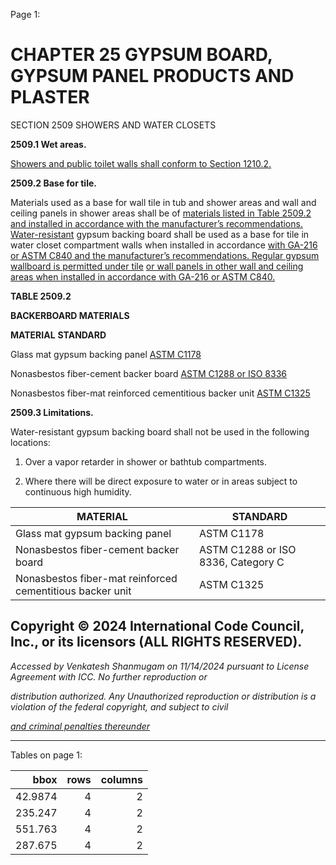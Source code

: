 Page 1:

# CHAPTER 25 GYPSUM BOARD, GYPSUM PANEL PRODUCTS AND PLASTER

 SECTION 2509
 SHOWERS AND WATER CLOSETS

**2509.1 Wet areas.**

[Showers and public toilet walls shall conform to Section 1210.2.](http://codes.iccsafe.org/#VACC2021P1_Ch12_Sec1210.2)

**2509.2 Base for tile.**


Materials used as a base for wall tile in tub and shower areas and wall and ceiling panels in shower areas shall be of
[materials listed in Table 2509.2 and installed in accordance with the manufacturer’s recommendations. Water-resistant](http://codes.iccsafe.org/#VACC2021P1_Ch25_Sec2509.2_Tbl2509.2)
gypsum backing board shall be used as a base for tile in water closet compartment walls when installed in accordance
[with GA-216 or ASTM C840 and the manufacturer’s recommendations. Regular gypsum wallboard is permitted under tile](http://codes.iccsafe.org/#VACC2021P1_Ch35_PromGA_RefStdGA_216_2018)
[or wall panels in other wall and ceiling areas when installed in accordance with GA-216 or ASTM C840.](http://codes.iccsafe.org/#VACC2021P1_Ch35_PromGA_RefStdGA_216_2018)


**TABLE 2509.2**

**BACKERBOARD MATERIALS**

**MATERIAL** **STANDARD**

Glass mat gypsum backing panel [ASTM C1178](http://codes.iccsafe.org/#VACC2021P1_Ch35_PromASTM_RefStdC1178_C1178M_2018)

Nonasbestos fiber-cement backer board [ASTM C1288 or ISO 8336](http://codes.iccsafe.org/#VACC2021P1_Ch35_PromASTM_RefStdC1288_2017)

Nonasbestos fiber-mat reinforced cementitious backer unit [ASTM C1325](http://codes.iccsafe.org/#VACC2021P1_Ch35_PromASTM_RefStdC1325_2018)

**2509.3 Limitations.**

Water-resistant gypsum backing board shall not be used in the following locations:

1. Over a vapor retarder in shower or bathtub compartments.

2. Where there will be direct exposure to water or in areas subject to continuous high humidity.

|MATERIAL|STANDARD|
|---|---|
|Glass mat gypsum backing panel|ASTM C1178|
|Nonasbestos fiber-cement backer board|ASTM C1288 or ISO 8336, Category C|
|Nonasbestos fiber-mat reinforced cementitious backer unit|ASTM C1325|


## Copyright © 2024 International Code Council, Inc., or its licensors (ALL RIGHTS RESERVED).

_Accessed by Venkatesh Shanmugam on 11/14/2024 pursuant to License Agreement with ICC. No further reproduction or_

_distribution authorized. Any Unauthorized reproduction or distribution is a violation of the federal copyright, and subject to civil_

_[and criminal penalties thereunder](http://codes.iccsafe.org/content/VACC2021P1/chapter-25-gypsum-board-gypsum-panel-products-and-plaster#VACC2021P1_Ch25_Sec2509)_


-----



Tables on page 1:

|     bbox |   rows |   columns |
|---------:|-------:|----------:|
|  42.9874 |      4 |         2 |
| 235.247  |      4 |         2 |
| 551.763  |      4 |         2 |
| 287.675  |      4 |         2 |

